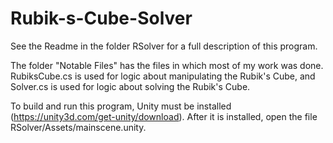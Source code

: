 # Rubik-s-Cube-Solver

See the Readme in the folder RSolver for a full description of this program.

The folder "Notable Files" has the files in which most of my work was done. RubiksCube.cs is used for logic about manipulating the Rubik's Cube, and Solver.cs is used for logic about solving the Rubik's Cube.

To build and run this program, Unity must be installed (https://unity3d.com/get-unity/download). After it is installed, open the file RSolver/Assets/mainscene.unity.
